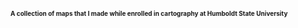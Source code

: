 # <font size="1"> A collection of maps that I made while enrolled in cartography at Humboldt State University

